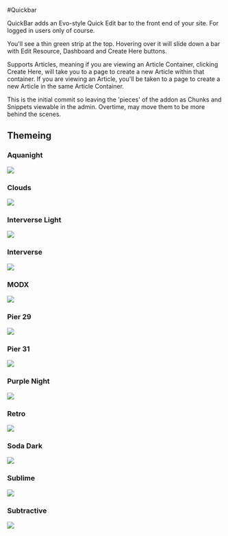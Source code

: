 #Quickbar

QuickBar adds an Evo-style Quick Edit bar to the front end of your site. For logged in users only of course.

You'll see a thin green strip at the top. Hovering over it will slide down a bar with Edit Resource, Dashboard and Create Here buttons.

Supports Articles, meaning if you are viewing an Article Container, clicking Create Here, will take you to a page to create a new Article within that container. If you are viewing an Article, you'll be taken to a page to create a new Article in the same Article Container.

This is the initial commit so leaving the 'pieces' of the addon as Chunks and Snippets viewable in the admin. Overtime, may move them to be more behind the scenes.

## Themeing
### Aquanight
![](http://jpdevries.s3.amazonaws.com/assets/uploads/quickbar/aquanight.png)

### Clouds
![](http://jpdevries.s3.amazonaws.com/assets/uploads/quickbar/clouds.png)

### Interverse Light
![](http://jpdevries.s3.amazonaws.com/assets/uploads/quickbar/interverse-light.png)

### Interverse
![](http://jpdevries.s3.amazonaws.com/assets/uploads/quickbar/interverse.png)

### MODX
![](http://jpdevries.s3.amazonaws.com/assets/uploads/quickbar/modx.png)

### Pier 29
![](http://jpdevries.s3.amazonaws.com/assets/uploads/quickbar/pier29.png)

### Pier 31
![](http://jpdevries.s3.amazonaws.com/assets/uploads/quickbar/pier31.png)

### Purple Night
![](http://jpdevries.s3.amazonaws.com/assets/uploads/quickbar/purplenight.png)

### Retro
![](http://jpdevries.s3.amazonaws.com/assets/uploads/quickbar/retro.png)

### Soda Dark
![](http://jpdevries.s3.amazonaws.com/assets/uploads/quickbar/sodadark.png)

### Sublime
![](http://jpdevries.s3.amazonaws.com/assets/uploads/quickbar/sublime.png)

### Subtractive
![](http://jpdevries.s3.amazonaws.com/assets/uploads/quickbar/subtractive.png)
